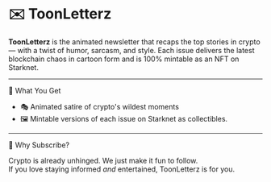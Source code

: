 # ✉️ ToonLetterz

**ToonLetterz** is the animated newsletter that recaps the top stories in crypto — with a twist of humor, sarcasm, and style. Each issue delivers the latest blockchain chaos in cartoon form and is 100% mintable as an NFT on Starknet.

---

 📰 What You Get

- 🎭 Animated satire of crypto's wildest moments   
- 🖼️ Mintable versions of each issue on Starknet as collectibles.  


---

 🚀 Why Subscribe?

Crypto is already unhinged. We just make it fun to follow.  
If you love staying informed *and* entertained, ToonLetterz is for you.

